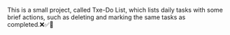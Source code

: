 This is a small project, called Txe-Do List, which lists daily tasks with some brief actions, such as deleting and marking the same tasks as completed.❌✅📌
